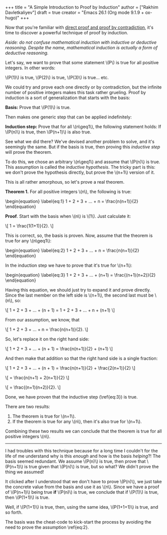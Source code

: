 +++
title = "A Simple Introduction to Proof by Induction"
author = ["Rakhim Davletkaliyev"]
draft = true
creator = "Emacs 26.1 (Org mode 9.1.9 + ox-hugo)"
+++

Now that you're familiar with [direct proof and proof by contradiction](/2018/09/a-simple-introduction-to-proof-by-contradiction/), it's time to discover a powerful technique of proof by induction.

_Aside: do not confuse mathematical induction with inductive or deductive reasoning. Despite the name, mathematical induction is actually a form of deductive reasoning._

Let's say, we want to prove that some statement \\(P\\) is true for all positive integers. In other words:

\\(P(1)\\) is true, \\(P(2)\\) is true, \\(P(3)\\) is true... etc.

We could try and prove each one directly or by contradiction, but the infinite number of positive integers makes this task rather grueling. Proof by induction is a sort of generalization that starts with the basis:

**Basis:** Prove that \\(P(1)\\) is true.

Then makes one generic step that can be applied indefinitely:

**Induction step:** Prove that for all \\(n\geq1\\), the following statement holds: If \\(P(n)\\) is true, then \\(P(n+1)\\) is also true.

See what we did there? We've devised another problem to solve, and it's seemingly the same. But if the basis is true, then proving this _inductive step_ will prove the theorem.

To do this, we chose an arbitrary \\(n\geq1\\) and assume that \\(P(n)\\) is true. This assumption is called the _inductive hypothesis_. The tricky part is this: we don't prove the hypothesis directly, but prove the \\(n+1\\) version of it.

This is all rather amorphous, so let's prove a real theorem.

**Theorem 1.** For all positive integers \\(n\\), the following is true:

\begin{equation}
\label{eq:1}
1 + 2 + 3 + ... + n = \frac{n(n+1)}{2}
\end{equation}

**Proof**. Start with the basis when \\(n\\) is \\(1\\). Just calculate it:

\\[ 1 = \frac{1(1+1)}{2}. \\]

This is correct, so, the basis is proven. Now, assume that the theorem is true for any \\(n\geq1\\):

\begin{equation}
\label{eq:2}
1 + 2 + 3 + ... + n = \frac{n(n+1)}{2}
\end{equation}

In the induction step we have to prove that it's true for \\(n+1\\):

\begin{equation}
\label{eq:3}
1 + 2 + 3 + ... + (n+1) = \frac{(n+1)(n+2)}{2}
\end{equation}

Having this equation, we should just try to expand it and prove directly. Since the last member on the left side is \\(n+1\\), the second last must be \\(n\\), so:

\\[ 1 + 2 + 3 + ... + (n + 1) = 1 + 2 + 3 + ... + n + (n+1) \\]

From our assumption, we know, that

\\[ 1 + 2 + 3 + ... + n = \frac{n(n+1)}{2}. \\]

So, let's replace it on the right hand side:

\\[ 1 + 2 + 3 + ... + (n + 1) = \frac{n(n+1)}{2} + (n+1) \\]

And then make that addition so that the right hand side is a single fraction:

\\[ 1 + 2 + 3 + ... + (n + 1) = \frac{n(n+1)}{2} + \frac{2(n+1)}{2} \\]

\\[ = \frac{n(n+1) + 2(n+1)}{2} \\]

\\[ = \frac{(n+1)(n+2)}{2}. \\]

Done, we have proven that the inductive step (\ref{eq:3}) is true.

There are two results:

1.  The theorem is true for \\(n=1\\).
2.  If the theorem is true for any \\(n\\), then it's also true for \\(n+1\\).

Combining these two results we can conclude that the theorem is true for all positive integers \\(n\\).

---

I had troubles with this technique because for a long time I couldn't for the life of me understand why is this _enough_ and how is the basis _helping_?! The basis seemed redundant. We assume \\(P(n)\\) is true, then prove that \\(P(n+1)\\) is true given that \\(P(n)\\) is true, but so what? We didn't prove the thing we assumed!

It clicked after I understood that we don't have to prove \\(P(n)\\), we just take the concrete value from the basis and use it as \\(n\\). Since we have a proof of \\(P(n+1)\\) being true **if** \\(P(n)\\) is true, we conclude that if \\(P(1)\\) is true, then \\(P(1+1)\\) is true.

Well, if \\(P(1+1)\\) is true, then, using the same idea, \\(P(1+1+1)\\) is true, and so forth.

The basis was the cheat-code to kick-start the process by avoiding the need to prove the assumption \ref{eq:2}.
